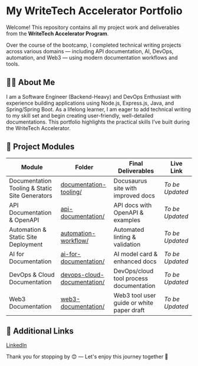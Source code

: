 # My WriteTech Accelerator Portfolio

Welcome! This repository contains all my project work and deliverables from the **WriteTech Accelerator Program**.

Over the course of the bootcamp, I completed technical writing projects across various domains — including API documentation, AI, DevOps, automation, and Web3 — using modern documentation workflows and tools.


## 👩‍💻 About Me
I am a Software Engineer (Backend-Heavy) and DevOps Enthusiast with experience building applications using Node.js, Express.js, Java, and Spring/Spring Boot. As a lifelong learner, I am eager to add technical writing to my skill set and begin creating user-friendly, well-detailed documentations. This portfolio highlights the practical skills I’ve built during the WriteTech Accelerator.


## 📁 Project Modules

| Module | Folder| Final Deliverables | Live Link |
|----------|----------|----------|----------|
| Documentation Tooling & Static Site Generators   | [documentation-tooling/](https://github.com/kengneruphine/writetech-accelerator-portfolio-GraceRuphine/tree/main/docs/documentation-tooling)   | Docusaurus site with improved docs   | *To be Updated*   |
| API Documentation & OpenAPI   | [api-documentation/](https://github.com/kengneruphine/writetech-accelerator-portfolio-GraceRuphine/tree/main/docs/api-documentation)  | API docs with OpenAPI & examples   | *To be Updated*   |
| Automation & Static Site Deployment | [automation-workflow/](https://github.com/kengneruphine/writetech-accelerator-portfolio-GraceRuphine/tree/main/automation-workflows)   | Automated linting & validation  | *To be Updated*   |
| AI for Documentation   | [ai-for-documentation/](https://github.com/kengneruphine/writetech-accelerator-portfolio-GraceRuphine/tree/main/ai-for-docs)   | AI model card & enhanced docs   | *To be Updated*   |
| DevOps & Cloud Documentation   |  [devops-cloud-documentation/](https://github.com/kengneruphine/writetech-accelerator-portfolio-GraceRuphine/tree/main/devops-and-cloud-docs)  | DevOps/cloud tool process documentation   | *To be Updated*    |
| Web3 Documentation   | [web3-documentation/](https://github.com/kengneruphine/writetech-accelerator-portfolio-GraceRuphine/tree/main/web3-documentation)   | Web3 tool user guide or white paper draft   |  *To be Updated*   | 

## 🔗 Additional Links
[LinkedIn](https://www.linkedin.com/in/tcheukounang-grace-6a5169124/)


Thank you for stopping by 😊 — Let's enjoy this journey together 🚀
